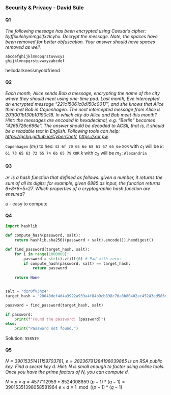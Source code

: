 
### Security & Privacy - David Süle

#### Q1
*The following message has been encrypted using Caesar’s cipher: byffixulehymmgsifxzlcyhx. Decrypt the message. Note, the spaces have been removed for better obfuscation. Your answer should have spaces removed as well.*

```
abcdefghijklmnopqrstuvwxyz
ghijklmnopqrstuvwxyzabcdef
```
hellodarknessmyoldfriend

#### Q2
*Each month, Alice sends Bob a message, encrypting the name of the city where they should meet using one-time pad.  Last month, Eve intercepted an encrypted message “221c15061c0d150c0017”, and she knows that Alice then met Bob in Copenhagen. The next intercepted message from Alice is 201f001b130b10190c18. In which city do Alice and Bob meet this month? Hint: the messages are encoded in hexadecimal, e.g. “Berlin” becomes “4265726c696e”. The answer should be decoded to ACSII, that is, it should be a readable text in English. Following tools can help: https://gchq.github.io/CyberChef/, https://xor.pw.*

`Copenhagen` ($m_1$) to hex: `43 6f 70 65 6e 68 61 67 65 6e`
`XOR` with $c_1$ will be $k$: `61 73 65 63 72 65 74 6b 65 79`
`XOR` $k$ with $c_2$ will be $m_2$: `Alexandria`

#### Q3
*ℋ is a hash function that defined as follows: given a number, it returns the sum of all its digits; for example, given 6885 as input, the function returns 6+8+8+5=27. Which properties of a cryptographic hash function are ensured?*

a - easy to compute

#### Q4
```python
import hashlib

def compute_hash(password, salt):
    return hashlib.sha256((password + salt).encode()).hexdigest()

def find_password(target_hash, salt):
    for i in range(1000000):
        password = str(i).zfill(6) # Pad with zeros
        if compute_hash(password, salt) == target_hash:
            return password
    
    return None


salt = "dzr0fv3hz4"
target_hash = "20048def4d4a3922a933a4f84b9cb838c70a8b80402ac45243ed586dd8643bca"

password = find_password(target_hash, salt)

if password:
    print(f"Found the password: {password}")
else:
    print("Password not found.")
```

Solution: `558519`

#### Q5
*$N = 39015351411159703781$, $e = 28236791284198039865$ is an RSA public key. Find a secret key $d$. Hint: $N$ is small enough to factor using online tools. Once you have the prime factors of $N$, you can compute $d$.*

$N = p \times q = 4577112959 * 8524008859$ 
$(p-1)*(q-1) = 39015351398058581964$
$e \times d \equiv 1 \mod{((p-1)*(q-1)}$ 